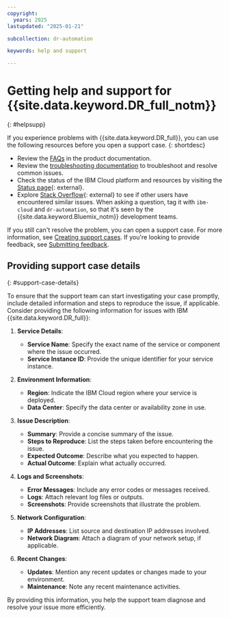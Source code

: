 ```yaml
---
copyright:
  years: 2025
lastupdated: "2025-01-21"

subcollection: dr-automation

keywords: help and support

---
```


# Getting help and support for {{site.data.keyword.DR_full_notm}}
{: #helpsupp}

If you experience problems with {{site.data.keyword.DR_full}}, you can use the following resources before you open a support case.
{: shortdesc}

- Review the [FAQs](/docs/linktoyourfaqtopic) in the product documentation.
- Review the [troubleshooting documentation](/docs/linktoyourfirsttroubleshootingtopic) to troubleshoot and resolve common issues.
- Check the status of the IBM Cloud platform and resources by visiting the [Status page](https://cloud.ibm.com/status){: external}.
- Explore [Stack Overflow](https://stackoverflow.com/questions/tagged/ibm-cloud){: external} to see if other users have encountered similar issues. When asking a question, tag it with `ibm-cloud` and `dr-automation`, so that it's seen by the {{site.data.keyword.Bluemix_notm}} development teams.

If you still can't resolve the problem, you can open a support case. For more information, see [Creating support cases](/docs/account?topic=account-open-case&interface=ui). If you're looking to provide feedback, see [Submitting feedback](/docs/overview?topic=overview-feedback).

## Providing support case details
{: #support-case-details}

To ensure that the support team can start investigating your case promptly, include detailed information and steps to reproduce the issue, if applicable. Consider providing the following information for issues with IBM {{site.data.keyword.DR_full}}:

1. **Service Details**:
   - **Service Name**: Specify the exact name of the service or component where the issue occurred.
   - **Service Instance ID**: Provide the unique identifier for your service instance.

2. **Environment Information**:
   - **Region**: Indicate the IBM Cloud region where your service is deployed.
   - **Data Center**: Specify the data center or availability zone in use.

3. **Issue Description**:
   - **Summary**: Provide a concise summary of the issue.
   - **Steps to Reproduce**: List the steps taken before encountering the issue.
   - **Expected Outcome**: Describe what you expected to happen.
   - **Actual Outcome**: Explain what actually occurred.

4. **Logs and Screenshots**:
   - **Error Messages**: Include any error codes or messages received.
   - **Logs**: Attach relevant log files or outputs.
   - **Screenshots**: Provide screenshots that illustrate the problem.

5. **Network Configuration**:
   - **IP Addresses**: List source and destination IP addresses involved.
   - **Network Diagram**: Attach a diagram of your network setup, if applicable.

6. **Recent Changes**:
   - **Updates**: Mention any recent updates or changes made to your environment.
   - **Maintenance**: Note any recent maintenance activities.

By providing this information, you help the support team diagnose and resolve your issue more efficiently.
